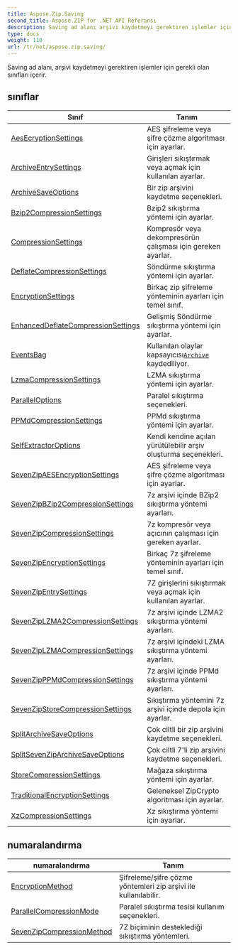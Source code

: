 ```yaml
---
title: Aspose.Zip.Saving
second_title: Aspose.ZIP for .NET API Referansı
description: Saving ad alanı arşivi kaydetmeyi gerektiren işlemler için gerekli olan sınıfları içerir.
type: docs
weight: 110
url: /tr/net/aspose.zip.saving/
---
```

Saving ad alanı, arşivi kaydetmeyi gerektiren işlemler için gerekli olan sınıfları içerir.

## sınıflar

| Sınıf | Tanım |
| --- | --- |
| [AesEcryptionSettings](./aesecryptionsettings/) | AES şifreleme veya şifre çözme algoritması için ayarlar. |
| [ArchiveEntrySettings](./archiveentrysettings/) | Girişleri sıkıştırmak veya açmak için kullanılan ayarlar. |
| [ArchiveSaveOptions](./archivesaveoptions/) | Bir zip arşivini kaydetme seçenekleri. |
| [Bzip2CompressionSettings](./bzip2compressionsettings/) | Bzip2 sıkıştırma yöntemi için ayarlar. |
| [CompressionSettings](./compressionsettings/) | Kompresör veya dekompresörün çalışması için gereken ayarlar. |
| [DeflateCompressionSettings](./deflatecompressionsettings/) | Söndürme sıkıştırma yöntemi için ayarlar. |
| [EncryptionSettings](./encryptionsettings/) | Birkaç zip şifreleme yönteminin ayarları için temel sınıf. |
| [EnhancedDeflateCompressionSettings](./enhanceddeflatecompressionsettings/) | Gelişmiş Söndürme sıkıştırma yöntemi için ayarlar. |
| [EventsBag](./eventsbag/) | Kullanılan olaylar kapsayıcısı[`Archive`](../aspose.zip/archive/) kaydediliyor. |
| [LzmaCompressionSettings](./lzmacompressionsettings/) | LZMA sıkıştırma yöntemi için ayarlar. |
| [ParallelOptions](./paralleloptions/) | Paralel sıkıştırma seçenekleri. |
| [PPMdCompressionSettings](./ppmdcompressionsettings/) | PPMd sıkıştırma yöntemi için ayarlar. |
| [SelfExtractorOptions](./selfextractoroptions/) | Kendi kendine açılan yürütülebilir arşiv oluşturma seçenekleri. |
| [SevenZipAESEncryptionSettings](./sevenzipaesencryptionsettings/) | AES şifreleme veya şifre çözme algoritması için ayarlar. |
| [SevenZipBZip2CompressionSettings](./sevenzipbzip2compressionsettings/) | 7z arşivi içinde BZip2 sıkıştırma yöntemi ayarları. |
| [SevenZipCompressionSettings](./sevenzipcompressionsettings/) | 7z kompresör veya açıcının çalışması için gereken ayarlar. |
| [SevenZipEncryptionSettings](./sevenzipencryptionsettings/) | Birkaç 7z şifreleme yönteminin ayarları için temel sınıf. |
| [SevenZipEntrySettings](./sevenzipentrysettings/) | 7Z girişlerini sıkıştırmak veya açmak için kullanılan ayarlar. |
| [SevenZipLZMA2CompressionSettings](./sevenziplzma2compressionsettings/) | 7z arşivi içinde LZMA2 sıkıştırma yöntemi ayarları. |
| [SevenZipLZMACompressionSettings](./sevenziplzmacompressionsettings/) | 7z arşivi içindeki LZMA sıkıştırma yöntemi ayarları. |
| [SevenZipPPMdCompressionSettings](./sevenzipppmdcompressionsettings/) | 7z arşivi içinde PPMd sıkıştırma yöntemi ayarları. |
| [SevenZipStoreCompressionSettings](./sevenzipstorecompressionsettings/) | Sıkıştırma yöntemini 7z arşivi içinde depola için ayarlar. |
| [SplitArchiveSaveOptions](./splitarchivesaveoptions/) | Çok ciltli bir zip arşivini kaydetme seçenekleri. |
| [SplitSevenZipArchiveSaveOptions](./splitsevenziparchivesaveoptions/) | Çok ciltli 7'li zip arşivini kaydetme seçenekleri. |
| [StoreCompressionSettings](./storecompressionsettings/) | Mağaza sıkıştırma yöntemi için ayarlar. |
| [TraditionalEncryptionSettings](./traditionalencryptionsettings/) | Geleneksel ZipCrypto algoritması için ayarlar. |
| [XzCompressionSettings](./xzcompressionsettings/) | Xz sıkıştırma yöntemi için ayarlar. |
## numaralandırma

| numaralandırma | Tanım |
| --- | --- |
| [EncryptionMethod](./encryptionmethod/) | Şifreleme/şifre çözme yöntemleri zip arşivi ile kullanılabilir. |
| [ParallelCompressionMode](./parallelcompressionmode/) | Paralel sıkıştırma tesisi kullanım seçenekleri. |
| [SevenZipCompressionMethod](./sevenzipcompressionmethod/) | 7Z biçiminin desteklediği sıkıştırma yöntemleri. |


